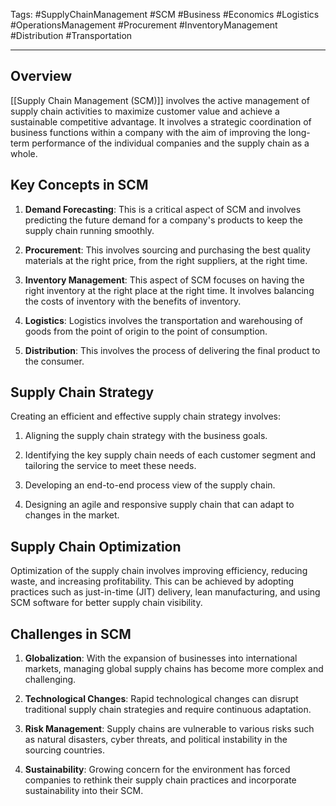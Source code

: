 Tags: #SupplyChainManagement #SCM #Business #Economics #Logistics #OperationsManagement #Procurement #InventoryManagement #Distribution #Transportation

---

## Overview

[[Supply Chain Management (SCM)]] involves the active management of supply chain activities to maximize customer value and achieve a sustainable competitive advantage. It involves a strategic coordination of business functions within a company with the aim of improving the long-term performance of the individual companies and the supply chain as a whole.

## Key Concepts in SCM

1. **Demand Forecasting**: This is a critical aspect of SCM and involves predicting the future demand for a company's products to keep the supply chain running smoothly.
    
2. **Procurement**: This involves sourcing and purchasing the best quality materials at the right price, from the right suppliers, at the right time.
    
3. **Inventory Management**: This aspect of SCM focuses on having the right inventory at the right place at the right time. It involves balancing the costs of inventory with the benefits of inventory.
    
4. **Logistics**: Logistics involves the transportation and warehousing of goods from the point of origin to the point of consumption.
    
5. **Distribution**: This involves the process of delivering the final product to the consumer.
    

## Supply Chain Strategy

Creating an efficient and effective supply chain strategy involves:

1. Aligning the supply chain strategy with the business goals.
    
2. Identifying the key supply chain needs of each customer segment and tailoring the service to meet these needs.
    
3. Developing an end-to-end process view of the supply chain.
    
4. Designing an agile and responsive supply chain that can adapt to changes in the market.
    

## Supply Chain Optimization

Optimization of the supply chain involves improving efficiency, reducing waste, and increasing profitability. This can be achieved by adopting practices such as just-in-time (JIT) delivery, lean manufacturing, and using SCM software for better supply chain visibility.

## Challenges in SCM

1. **Globalization**: With the expansion of businesses into international markets, managing global supply chains has become more complex and challenging.
    
2. **Technological Changes**: Rapid technological changes can disrupt traditional supply chain strategies and require continuous adaptation.
    
3. **Risk Management**: Supply chains are vulnerable to various risks such as natural disasters, cyber threats, and political instability in the sourcing countries.
    
4. **Sustainability**: Growing concern for the environment has forced companies to rethink their supply chain practices and incorporate sustainability into their SCM.